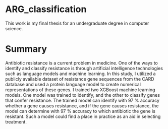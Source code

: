 # ARG_classification
This work is my final thesis for an undergraduate degree in computer science.

# Summary

Antibiotic resistance is a current problem in medicine. One of the ways to identify and
classify resistance is through artificial intelligence technologies such as language models
and machine learning.
In this study, I utilized a publicly available dataset of resistance gene sequences from the
CARD database and used a protein language model to create numerical representations of
these genes. I trained two XGBoost machine learning models. One model was trained to
identify, and the other to classify genes that confer resistance.
The trained model can identify with 97 % accuracy whether a gene causes resistance, and
if the gene causes resistance, the model can determine with 97 % accuracy to which
antibiotic the gene is resistant. Such a model could find a place in practice as an aid in
selecting treatment.
